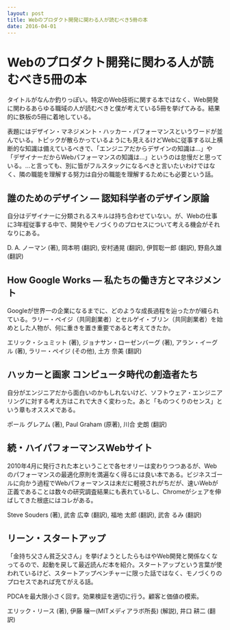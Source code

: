 ```yaml
---
layout: post
title: Webのプロダクト開発に関わる人が読むべき5冊の本
date: 2016-04-01
---
```


# Webのプロダクト開発に関わる人が読むべき5冊の本

タイトルがなんか釣りっぽい。特定のWeb技術に関する本ではなく、Web開発に関わるあらゆる職域の人が読むべきと僕が考えている5冊を挙げてみる。結果的に鉄板の5冊に着地している。

表題にはデザイン・マネジメント・ハッカー・パフォーマンスというワードが並んでいる。トピックが散らかっているようにも見えるけどWebに従事する以上横断的な知識は備えているべきで、「エンジニアだからデザインの知識は…」や「デザイナーだからWebパフォーマンスの知識は…」というのは怠慢だと思っている。…と言っても、別に皆がフルスタックになるべきと言いたいわけではなく、隣の職能を理解する努力は自分の職能を理解するためにも必要という話。

## 誰のためのデザイン ― 認知科学者のデザイン原論

自分はデザイナーに分類されるスキルは持ち合わせていない。が、Webの仕事に3年程従事する中で、開発やモノづくりのプロセスについて考える機会がそれなりにある。

<affiliate-link
  src="https://images-na.ssl-images-amazon.com/images/I/51uEWA1B3EL._SX340_BO1,204,203,200_.jpg"
  href="https://www.amazon.co.jp/dp/4788514346/"
  tag="1000ch-22"
  title="誰のためのデザイン？　増補・改訂版　―認知科学者のデザイン原論">
  D. A. ノーマン (著), 岡本明 (翻訳), 安村通晃 (翻訳), 伊賀聡一郎 (翻訳), 野島久雄 (翻訳)
</affiliate-link>

## How Google Works ― 私たちの働き方とマネジメント

Googleが世界一の企業になるまでに、どのような成長過程を辿ったかが綴られている。ラリー・ペイジ（共同創業者）とセルゲイ・ブリン（共同創業者）を始めとした人物が、何に重きを置き重要であると考えてきたか。

<affiliate-link
  src="https://images-na.ssl-images-amazon.com/images/I/41wP3LRm7QL._SX347_BO1,204,203,200_.jpg"
  href="https://www.amazon.co.jp/dp/4532319552/"
  tag="1000ch-22"
  title="How Google Works (ハウ・グーグル・ワークス)  ―私たちの働き方とマネジメント">
  エリック・シュミット  (著), ジョナサン・ローゼンバーグ  (著), アラン・イーグル  (著), ラリー・ペイジ (その他), 土方 奈美 (翻訳)
</affiliate-link>

## ハッカーと画家 コンピュータ時代の創造者たち

自分がエンジニアだから面白いのかもしれないけど、ソフトウェア・エンジニアリングに対する考え方はこれで大きく変わった。あと「ものつくりのセンス」という章もオススメである。

<affiliate-link
  src="https://images-na.ssl-images-amazon.com/images/I/511SV9NXW2L._SX351_BO1,204,203,200_.jpg"
  href="https://www.amazon.co.jp/dp/4274065979/"
  tag="1000ch-22"
  title="ハッカーと画家 コンピュータ時代の創造者たち">
  ポール グレアム (著), Paul Graham (原著), 川合 史朗 (翻訳)
</affiliate-link>

## 続・ハイパフォーマンスWebサイト

2010年4月に発行された本ということで各セオリーは変わりつつあるが、Webのパフォーマンスの最適化原則を満遍なく得るには良い本である。ビジネスゴールに向かう過程でWebパフォーマンスは未だに軽視されがちだが、速いWebが正義であることは数々の研究調査結果にも表れているし、Chromeがシェアを伸ばしてきた根底にはコレがある。

<affiliate-link
  src="https://images-na.ssl-images-amazon.com/images/I/51GQNCMJsZL._SX383_BO1,204,203,200_.jpg"
  href="https://www.amazon.co.jp/dp/4873114462/"
  tag="1000ch-22"
  title="続・ハイパフォーマンスWebサイト ―ウェブ高速化のベストプラクティス">
  Steve Souders (著), 武舎 広幸  (翻訳), 福地 太郎 (翻訳), 武舎 るみ (翻訳)
</affiliate-link>

## リーン・スタートアップ

「金持ち父さん貧乏父さん」を挙げようとしたらもはやWeb開発と関係なくなってるので、起動を戻して最近読んだ本を紹介。スタートアップという言葉が使われているけど、スタートアップベンチャーに限った話ではなく、モノづくりのプロセスであれば充てがえる話。

PDCAを最大限小さく回す。効果検証を適切に行う。顧客と価値の模索。

<affiliate-link
  src="https://images-na.ssl-images-amazon.com/images/I/51bOkHsFFlL._SX336_BO1,204,203,200_.jpg"
  href="https://www.amazon.co.jp/dp/4822248976/"
  tag="1000ch-22"
  title="リーン・スタートアップ">
  エリック・リース  (著), 伊藤 穣一(MITメディアラボ所長) (解説), 井口 耕二  (翻訳)
</affiliate-link>
